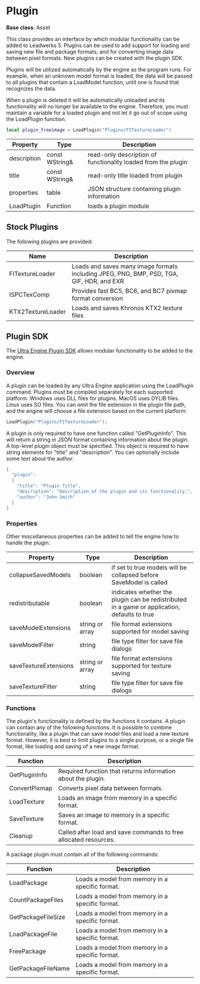 # Plugin

**Base class**: Asset

This class provides an interface by which modular functionality can be added to Leadwerks 5. Plugins can be used to add support for loading and saving new file and package formats, and for converting image data between pixel formats. New plugins can be created with the plugin SDK.

Plugins will be utilized automatically by the engine as the program runs. For example, when an unknown model format is loaded, the data will be passed to all plugins that contain a LoadModel function, until one is found that recognizes the data.

When a plugin is deleted it will be automatically unloaded and its functionality will no longer be available to the engine. Therefore, you must maintain a variable for a loaded plugin and not let it go out of scope using the LoadPlugin function.

```lua
local plugin_freeimage = LoadPlugin("Plugins/FITextureLoader")
```

| Property | Type | Description |
| --- | --- | --- |
| description | const WString& | read-only description of functionality loaded from the plugin |
| title | const WString& | read-only title loaded from plugin |
| properties | table | JSON structure containing plugin information |
| LoadPlugin | Function | loads a plugin module |

## Stock Plugins

The following plugins are provided:

| Name | Description |
|---|---|
| FITextureLoader | Loads and saves many image formats including JPEG, PNG, BMP, PSD, TGA, GIF, HDR, and EXR |
| ISPCTexComp | Provides fast BC5, BC6, and BC7 pixmap format conversion |
| KTX2TextureLoader | Loads and saves Khronos KTX2 texture files |

## Plugin SDK

The [Ultra Engine Plugin SDK](https://github.com/UltraEngine/PluginSDK) allows modular functionality to be added to the engine.

### Overview

A plugin can be loaded by any Ultra Engine application using the LoadPlugin command. Plugins must be compiled separately for each supported platform.
Windows uses DLL files for plugins. MacOS uses DYLIB files. Linux uses SO files. You can omit the file extension in the plugin file path, and the engine will choose a file extension based on the current platform:

```lua
LoadPlugin("Plugins/FITextureLoader");
```

A plugin is only required to have one function called "GetPluginInfo". This will return a string in JSON format containing information about the plugin. A top-level plugin object must be specified. This object is required to have string elements for "title" and "description". You can optionally include some text about the author:

```lua
{
  "plugin":
  {
    "title": "Plugin Title",
    "description": "Description of the plugin and its functionality.",
    "author": "John Smith"
  }
}
```

### Properties

Other miscellaneous properties can be added to tell the engine how to handle the plugin.

| Property | Type | Description |
| --- | --- | --- |
| collapseSavedModels | boolean | if set to true models will be collapsed before SaveModel is called |
| redistributable | boolean | indicates whether the plugin can be redistributed in a game or application, defaults to true |
| saveModelExtensions | string or array | file format extensions supported for model saving |
| saveModelFilter | string | file type filter for save file dialogs |
| saveTextureExtensions | string or array | file format extensions supported for texture saving |
| saveTextureFilter | string | file type filter for save file dialogs |

### Functions

The plugin's functionality is defined by the functions it contains. A plugin can contain any of the following functions. It is possible to combine functionality, like a plugin that
can save model files and load a new texture format. However, it is best to limit plugins to a single purpose, or a single file format, like loading and saving of a new image format.

| Function | Description |
| --- | --- |
| GetPluginInfo | Required function that returns information about the plugin. |
| ConvertPixmap | Converts pixel data between formats. |
| LoadTexture | Loads an image from memory in a specific format. |
| SaveTexture | Saves an image to memory in a specific format. |
| Cleanup | Called after load and save commands to free allocated resources. |

A package plugin must contain all of the following commands:

| Function | Description |
| --- | --- |
| LoadPackage | Loads a model from memory in a specific format. |
| CountPackageFiles | Loads a model from memory in a specific format. |
| GetPackageFileSize | Loads a model from memory in a specific format. |
| LoadPackageFile | Loads a model from memory in a specific format. |
| FreePackage | Loads a model from memory in a specific format. |
| GetPackageFileName | Loads a model from memory in a specific format. |